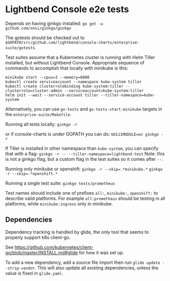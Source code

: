 # Lightbend Console e2e tests

Depends on having ginkgo installed:
`go get -u github.com/onsi/ginkgo/ginkgo`

The gotests should be checked out to `$GOPATH/src/github.com/lightbend/console-charts/enterprise-suite/gotests`.

Test suites assume that a Kubernetes cluster is running with Helm Tiller installed, but without Lightbend Console. Appropriate sequence of commands to accomplish that locally with minikube is this:
```
minikube start --cpus=3 --memory=6000
kubectl create serviceaccount --namespace kube-system tiller
kubectl create clusterrolebinding kube-system:tiller --clusterrole=cluster-admin --serviceaccount=kube-system:tiller
helm init --wait --service-account tiller --tiller-namespace=kube-system
```
Alternatively, you can use `go-tests` and `go-tests-start-minikube` targets in the `enterprise-suite/Makefile`.

Running all tests locally:
`ginkgo -r`

or if console-charts is under GOPATH you can do:
`GO111MODULE=on ginkgo -r`

If Tiller is installed in other namespace than `kube-system`, you can specify that with a flag:
`ginkgo -r -- --tiller-namespace=lightbend-test`
Note: this is not a ginkgo flag, but a custom flag in the test suites so it comes after `--`.

Running only minikube or openshift:
`ginkgo -r --skip=.*minikube.*`
`ginkgo -r --skip=.*openshift.*`

Running a single test suite:
`ginkgo tests/prometheus`

Test names should include one of prefixes `all:`, `minikube:`, `openshift:` to describe valid platforms.
For example `all:prometheus` should be testing in all platforms, while `minikube:ingress` only in minikube.

## Dependencies

Dependency tracking is handled by glide, the only tool that seems to properly
support k8s client-go.

See https://github.com/kubernetes/client-go/blob/master/INSTALL.md#glide for how it was set up.

To add a new dependency, add a source file import then run `glide update --strip-vendor`. This
will also update all existing dependencies, unless the value is fixed in `glide.yaml`.
